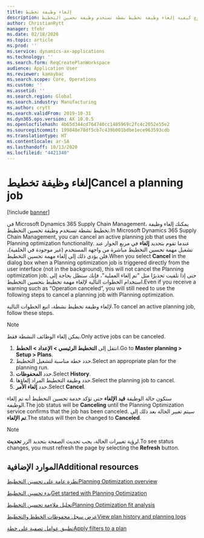 ```yaml
---
title: إلغاء وظيفة تخطيط
description: يوضح هذا الموضوع كيفية إلغاء وظيفة تخطيط نشطة تستخدم وظيفة تحسين التخطيط.
author: ChristianRytt
manager: tfehr
ms.date: 02/18/2020
ms.topic: article
ms.prod: ''
ms.service: dynamics-ax-applications
ms.technology: ''
ms.search.form: ReqCreatePlanWorkspace
audience: Application User
ms.reviewer: kamaybac
ms.search.scope: Core, Operations
ms.custom: ''
ms.assetid: ''
ms.search.region: Global
ms.search.industry: Manufacturing
ms.author: crytt
ms.search.validFrom: 2019-10-31
ms.dyn365.ops.version: AX 10.0.5
ms.openlocfilehash: 4b65d344cd764740cc1485969c2fc4c2052e55e2
ms.sourcegitcommit: 199848e78df5cb7c439b001bdbe1ece963593cdb
ms.translationtype: HT
ms.contentlocale: ar-SA
ms.lasthandoff: 10/13/2020
ms.locfileid: "4421340"
---
```

# <a name="cancel-a-planning-job"></a><span data-ttu-id="132fc-103">إلغاء وظيفة تخطيط</span><span class="sxs-lookup"><span data-stu-id="132fc-103">Cancel a planning job</span></span>

[!include [banner](../../includes/banner.md)]

<span data-ttu-id="132fc-104">في Microsoft Dynamics 365 Supply Chain Management، يمكنك إلغاء وظيفة تخطيط نشطة تستخدم وظيفة تحسين التخطيط.</span><span class="sxs-lookup"><span data-stu-id="132fc-104">In Microsoft Dynamics 365 Supply Chain Management, you can cancel an active planning job that uses the Planning optimization functionality.</span></span> <span data-ttu-id="132fc-105">عندما تقوم بتحديد **إلغاء** في مربع الحوار عند تشغيل مهمة تحسين التخطيط مباشرة من واجهة المستخدم (غير موجودة في الخلفية)، فلن يؤدي ذلك إلى إلغاء مهمة تحسين التخطيط.</span><span class="sxs-lookup"><span data-stu-id="132fc-105">When you select **Cancel** in the dialog box when a Planning optimization job is triggered directly from the user interface (not in the background), this will not cancel the Planning optimization job.</span></span> <span data-ttu-id="132fc-106">حتى إذا تلقيت تحذيرًا مثل "تم إلغاء العملية"، فإنك ستظل بحاجة إلى استخدام الخطوات التالية لإلغاء مهمة تخطيط بتحسين التخطيط.</span><span class="sxs-lookup"><span data-stu-id="132fc-106">Even if you receive a warning such as “Operation canceled”, you will still need to use the following steps to cancel a planning job with Planning optimization.</span></span>


<span data-ttu-id="132fc-107">لإلغاء وظيفة تخطيط نشطة، اتبع الخطوات التالية.</span><span class="sxs-lookup"><span data-stu-id="132fc-107">To cancel an active planning job, follow these steps.</span></span> 

> [!NOTE]
> <span data-ttu-id="132fc-108">يمكن إلغاء الوظائف النشطة فقط.</span><span class="sxs-lookup"><span data-stu-id="132fc-108">Only active jobs can be canceled.</span></span>

1. <span data-ttu-id="132fc-109">انتقل إلى **التخطيط الرئيسي \> الإعداد \> الخطط**.</span><span class="sxs-lookup"><span data-stu-id="132fc-109">Go to **Master planning \> Setup \> Plans**.</span></span>
2. <span data-ttu-id="132fc-110">حدد خطة مناسبة لتشغيل التخطيط.</span><span class="sxs-lookup"><span data-stu-id="132fc-110">Select an appropriate plan for the planning run.</span></span>
3. <span data-ttu-id="132fc-111">حدد **المحفوظات**.</span><span class="sxs-lookup"><span data-stu-id="132fc-111">Select **History**.</span></span>
4. <span data-ttu-id="132fc-112">حدد وظيفة التخطيط المراد إلغاؤها.</span><span class="sxs-lookup"><span data-stu-id="132fc-112">Select the planning job to cancel.</span></span>
5. <span data-ttu-id="132fc-113">حدد **إلغاء الأمر**.</span><span class="sxs-lookup"><span data-stu-id="132fc-113">Select **Cancel**.</span></span>

<span data-ttu-id="132fc-114">ستكون حالة الوظيفة **قيد الإلغاء** حتى تؤكد خدمة تحسين التخطيط أنه تم إلغاء الوظيفة.</span><span class="sxs-lookup"><span data-stu-id="132fc-114">The job status will be **Canceling** until the Planning Optimization service confirms that the job has been canceled.</span></span> <span data-ttu-id="132fc-115">سيتم تغيير الحالة بعد ذلك إلى **تم الإلغاء**.</span><span class="sxs-lookup"><span data-stu-id="132fc-115">The status will then be changed to **Canceled**.</span></span>

> [!NOTE]
> <span data-ttu-id="132fc-116">لرؤية تغييرات الحالة، يجب تحديث الصفحة بتحديد الزر **تحديث**.</span><span class="sxs-lookup"><span data-stu-id="132fc-116">To see status changes, you must refresh the page by selecting the **Refresh** button.</span></span>

## <a name="additional-resources"></a><span data-ttu-id="132fc-117">الموارد الإضافية</span><span class="sxs-lookup"><span data-stu-id="132fc-117">Additional resources</span></span>

[<span data-ttu-id="132fc-118">نظرة عامة على تحسين التخطيط‬</span><span class="sxs-lookup"><span data-stu-id="132fc-118">Planning Optimization overview</span></span>](planning-optimization-overview.md)

[<span data-ttu-id="132fc-119">بدء تحسين التخطيط</span><span class="sxs-lookup"><span data-stu-id="132fc-119">Get started with Planning Optimization</span></span>](get-started.md)

[<span data-ttu-id="132fc-120">تحليل ملاءمة تحسين التخطيط</span><span class="sxs-lookup"><span data-stu-id="132fc-120">Planning Optimization fit analysis</span></span>](planning-optimization-fit-analysis.md)

[<span data-ttu-id="132fc-121">عرض سجل محفوظات الخطط والتخطيط</span><span class="sxs-lookup"><span data-stu-id="132fc-121">View plan history and planning logs</span></span>](plan-history-logs.md)

[<span data-ttu-id="132fc-122">تطبيق عوامل تصفية على خطة</span><span class="sxs-lookup"><span data-stu-id="132fc-122">Apply filters to a plan</span></span>](plan-filters.md)
